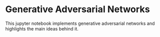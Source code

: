 # Generative Adversarial Networks
This jupyter notebook implements generative adversarial networks and highlights the main ideas behind it.
